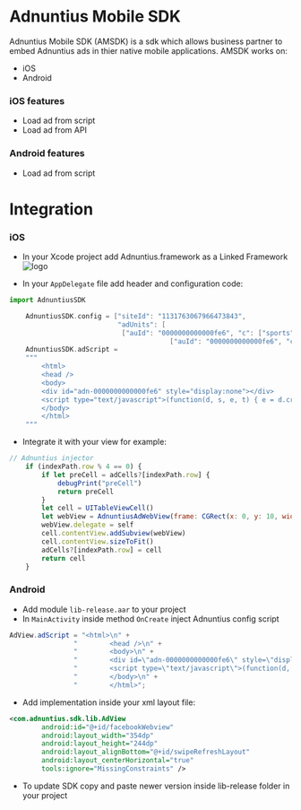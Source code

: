 # Adnuntius Mobile SDK

Adnuntius Mobile SDK (AMSDK) is a sdk which allows business partner to embed Adnuntius ads in thier native mobile applications. AMSDK works on:

  - iOS
  - Android

### iOS features

  - Load ad from script
  - Load ad from API
### Android features
  - Load ad from script


# Integration

### iOS
[logo]: https://i.imgsafe.org/79/799e4a08ca.png
- In your Xcode project add Adnuntius.framework as a Linked Framework
![logo]

- In your `AppDelegate` file add header and configuration code:
```js
import AdnuntiusSDK
```
```swift
    AdnuntiusSDK.config = ["siteId": "1131763067966473843",
                           "adUnits": [
                            ["auId": "0000000000000fe6", "c": ["sports"]],
                                        ["auId": "0000000000000fe6", "c": ["sports"]]]]
    AdnuntiusSDK.adScript =
    """
        <html>
        <head />
        <body>
        <div id="adn-0000000000000fe6" style="display:none"></div>
        <script type="text/javascript">(function(d, s, e, t) { e = d.createElement(s); e.type = 'text/java' + s; e.async = 'async'; e.src = 'http' + ('https:' === location.protocol ? 's' : '') + '://cdn.adnuntius.com/adn.js'; t = d.getElementsByTagName(s)[0]; t.parentNode.insertBefore(e, t); })(document, 'script');window.adn = window.adn || {}; adn.calls = adn.calls || []; adn.calls.push(function() { adn.request({ adUnits: [ {auId: '0000000000000fe6', auW: 320, auH: 480 } ]}); });</script>
        </body>
        </html>
    """
```
- Integrate it with your view for example:
```js
// Adnuntius injector
    if (indexPath.row % 4 == 0) {
        if let preCell = adCells?[indexPath.row] {
            debugPrint("preCell")
            return preCell
        }
        let cell = UITableViewCell()
        let webView = AdnuntiusAdWebView(frame: CGRect(x: 0, y: 10, width: tableView.frame.width, height: 100))
        webView.delegate = self
        cell.contentView.addSubview(webView)
        cell.contentView.sizeToFit()
        adCells?[indexPath.row] = cell
        return cell
    }
```
### Android
- Add module `lib-release.aar` to your project
- In `MainActivity` inside method `OnCreate` inject Adnuntius config script
```java
AdView.adScript = "<html>\n" +
                "        <head />\n" +
                "        <body>\n" +
                "        <div id=\"adn-0000000000000fe6\" style=\"display:none\"></div>\n" +
                "        <script type=\"text/javascript\">(function(d, s, e, t) { e = d.createElement(s); e.type = 'text/java' + s; e.async = 'async'; e.src = 'http' + ('https:' === location.protocol ? 's' : '') + '://cdn.adnuntius.com/adn.js'; t = d.getElementsByTagName(s)[0]; t.parentNode.insertBefore(e, t); })(document, 'script');window.adn = window.adn || {}; adn.calls = adn.calls || []; adn.calls.push(function() { adn.request({ adUnits: [ {auId: '0000000000000fe6', auW: 320, auH: 480 } ]}); });</script>\n" +
                "        </body>\n" +
                "        </html>";
```
- Add implementation inside your xml layout file:
```xml
<com.adnuntius.sdk.lib.AdView
        android:id="@+id/facebookWebview"
        android:layout_width="354dp"
        android:layout_height="244dp"
        android:layout_alignBottom="@+id/swipeRefreshLayout"
        android:layout_centerHorizontal="true"
        tools:ignore="MissingConstraints" />
```

- To update SDK copy and paste newer version inside lib-release folder in your project
